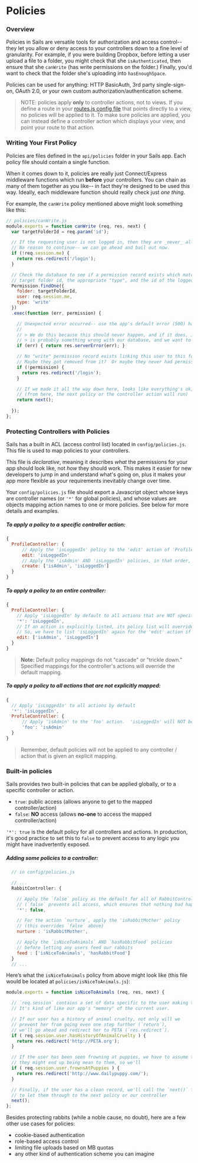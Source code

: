 # Policies
### Overview

Policies in Sails are versatile tools for authorization and access control-- they let you allow or deny access to your controllers down to a fine level of granularity.  For example, if you were building Dropbox, before letting a user upload a file to a folder, you might check that she `isAuthenticated`, then ensure that she `canWrite` (has write permissions on the folder.)  Finally, you'd want to check that the folder she's uploading into `hasEnoughSpace`.

Policies can be used for anything: HTTP BasicAuth, 3rd party single-sign-on, OAuth 2.0, or your own custom authorization/authentication scheme.

> NOTE: policies apply **only** to controller actions, not to views.  If you define a route in your [routes.js config file](http://sailsjs.org/documentation/reference/sails.config/sails.config.routes.html) that points directly to a view, no policies will be applied to it.  To make sure policies are applied, you can instead define a controller action which displays your view, and point your route to that action. &nbsp;


### Writing Your First Policy

Policies are files defined in the `api/policies` folder in your Sails app.  Each policy file should contain a single function.

When it comes down to it, policies are really just Connect/Express middleware functions which run **before** your controllers.  You can chain as many of them together as you like-- in fact they're designed to be used this way.  Ideally, each middleware function should really check just *one thing*.

For example, the `canWrite` policy mentioned above might look something like this:

```javascript
// policies/canWrite.js
module.exports = function canWrite (req, res, next) {
  var targetFolderId = req.param('id');

  // If the requesting user is not logged in, then they are _never_ allowed to write.
  // No reason to continue-- we can go ahead and bail out now.
  if (!req.session.me) {
    return res.redirect('/login');
  }

  // Check the database to see if a permission record exists which matches both the
  // target folder id, the appropriate "type", and the id of the logged-in user.
  Permission.findOne({
    folder: targetFolderId,
    user: req.session.me,
    type: 'write'
  })
  .exec(function (err, permission) {

    // Unexpected error occurred-- use the app's default error (500) handler.
    //
    // > We do this because this should never happen, and if it does, it means there
    // > is probably something wrong with our database, and we want to know about it!)
    if (err) { return res.serverError(err); }

    // No "write" permission record exists linking this user to this folder.
    // Maybe they got removed from it?  Or maybe they never had permission in the first place...
    if (!permission) {
      return res.redirect('/login');
    }

    // If we made it all the way down here, looks like everything's ok, so we'll let the user through.
    // (from here, the next policy or the controller action will run)
    return next();
    
  });
};
```


### Protecting Controllers with Policies

Sails has a built in ACL (access control list) located in `config/policies.js`.  This file is used to map policies to your controllers.  

This file is  *declarative*, meaning it describes *what* the permissions for your app should look like, not *how* they should work.  This makes it easier for new developers to jump in and understand what's going on, plus it makes your app more flexible as your requirements inevitably change over time.

Your `config/policies.js` file should export a Javascript object whose keys are controller names (or `'*'` for  global policies), and whose values are objects mapping action names to one or more policies.  See below for more details and examples.

##### To apply a policy to a specific controller action:

```js
{
  ProfileController: {
      // Apply the 'isLoggedIn' policy to the 'edit' action of 'ProfileController'
      edit: 'isLoggedIn'
      // Apply the 'isAdmin' AND 'isLoggedIn' policies, in that order, to the 'create' action
      create: ['isAdmin', 'isLoggedIn']
  }
}
```

##### To apply a policy to an entire controller:

```js
{
  ProfileController: {
    // Apply 'isLoggedIn' by default to all actions that are NOT specified below
    '*': 'isLoggedIn',
    // If an action is explicitly listed, its policy list will override the default list.
    // So, we have to list 'isLoggedIn' again for the 'edit' action if we want it to be applied.
    edit: ['isAdmin', 'isLoggedIn']
  }
}
```

> **Note:** Default policy mappings do not "cascade" or "trickle down."  Specified mappings for the controller's actions will override the default mapping.

##### To apply a policy to all actions that are not explicitly mapped:

```js
{
  // Apply 'isLoggedIn' to all actions by default
  '*': 'isLoggedIn',
  ProfileController: {
      // Apply 'isAdmin' to the 'foo' action.  'isLoggedIn' will NOT be applied!
      'foo': 'isAdmin'
  }
}
```

> Remember, default policies will not be applied to any controller / action that is given an explicit mapping.


### Built-in policies
Sails provides two built-in policies that can be applied globally, or to a specific controller or action.
  + `true`: public access  (allows anyone to get to the mapped controller/action)
  +  `false`: **NO** access (allows **no-one** to access the mapped controller/action)

 `'*': true` is the default policy for all controllers and actions.  In production, it's good practice to set this to `false` to prevent access to any logic you might have inadvertently exposed.

##### Adding some policies to a controller:
```javascript
  // in config/policies.js

  // ...
  RabbitController: {

    // Apply the `false` policy as the default for all of RabbitController's actions
    // (`false` prevents all access, which ensures that nothing bad happens to our rabbits)
    '*': false,

    // For the action `nurture`, apply the 'isRabbitMother' policy
    // (this overrides `false` above)
    nurture : 'isRabbitMother',

    // Apply the `isNiceToAnimals` AND `hasRabbitFood` policies
    // before letting any users feed our rabbits
    feed : ['isNiceToAnimals', 'hasRabbitFood']
  }
  // ...
```

Here&rsquo;s what the `isNiceToAnimals` policy from above might look like (this file would be located at `policies/isNiceToAnimals.js`):

```javascript
module.exports = function isNiceToAnimals (req, res, next) {

  // `req.session` contains a set of data specific to the user making this request.
  // It's kind of like our app's "memory" of the current user.

  // If our user has a history of animal cruelty, not only will we
  // prevent her from going even one step further (`return`),
  // we'll go ahead and redirect her to PETA (`res.redirect`).
  if ( req.session.user.hasHistoryOfAnimalCruelty ) {
    return res.redirect('http://PETA.org');
  }

  // If the user has been seen frowning at puppies, we have to assume that
  // they might end up being mean to them, so we'll
  if ( req.session.user.frownsAtPuppies ) {
    return res.redirect('http://www.dailypuppy.com/');
  }

  // Finally, if the user has a clean record, we'll call the `next()` function
  // to let them through to the next policy or our controller
  next();
};
```

Besides protecting rabbits (while a noble cause, no doubt), here are a few other use cases for policies:
+ cookie-based authentication
+ role-based access control
+ limiting file uploads based on MB quotas
+ any other kind of authentication scheme you can imagine



<docmeta name="displayName" value="Policies">
